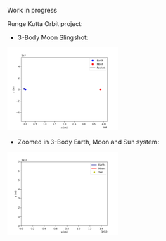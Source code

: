 Work in progress

Runge Kutta Orbit project: 

- 3-Body Moon Slingshot:

<img src="https://github.com/nicolaegues/BSc-projects/blob/main/runge_kutta_orbits/animations/2D_orbit_part_b.gif" width="50%" height="50%">

- Zoomed in 3-Body Earth, Moon and Sun system:

<img src="https://github.com/nicolaegues/BSc-projects/blob/main/runge_kutta_orbits/animations/2D_orbit_part_d.gif" width="50%" height="50%">

